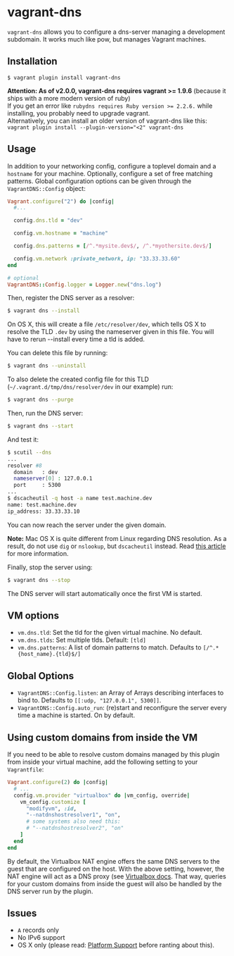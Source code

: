 # vagrant-dns

`vagrant-dns` allows you to configure a dns-server managing a development subdomain. It works much like pow, but manages Vagrant machines.

## Installation

    $ vagrant plugin install vagrant-dns

**Attention: As of v2.0.0, vagrant-dns requires vagrant >= 1.9.6** (because it ships with a more modern version of ruby)  
If you get an error like `rubydns requires Ruby version >= 2.2.6.` while installing, you probably need to upgrade vagrant.  
Alternatively, you can install an older version of vagrant-dns like this: `vagrant plugin install --plugin-version="<2" vagrant-dns` 

## Usage

In addition to your networking config, configure a toplevel domain and a `hostname` for your machine. Optionally, configure a set of free matching patterns. Global configuration options can be given through the `VagrantDNS::Config` object:

```ruby
Vagrant.configure("2") do |config|
  #...

  config.dns.tld = "dev"

  config.vm.hostname = "machine"

  config.dns.patterns = [/^.*mysite.dev$/, /^.*myothersite.dev$/]

  config.vm.network :private_network, ip: "33.33.33.60"
end

# optional
VagrantDNS::Config.logger = Logger.new("dns.log")
```

Then, register the DNS server as a resolver:

```bash
$ vagrant dns --install
```

On OS X, this will create a file `/etc/resolver/dev`, which tells OS X to resolve the TLD `.dev` by using the nameserver given in this file. You will have to rerun --install every time a tld is added.

You can delete this file by running:

```bash
$ vagrant dns --uninstall
```

To also delete the created config file for this TLD (`~/.vagrant.d/tmp/dns/resolver/dev` in our example) run:


```bash
$ vagrant dns --purge
```

Then, run the DNS server:

```bash
$ vagrant dns --start
```

And test it:

```bash
$ scutil --dns
...
resolver #8
  domain   : dev
  nameserver[0] : 127.0.0.1
  port     : 5300
...
$ dscacheutil -q host -a name test.machine.dev
name: test.machine.dev
ip_address: 33.33.33.10
```

You can now reach the server under the given domain.

**Note:** Mac OS X is quite different from Linux regarding DNS resolution. As a result, do not use
`dig` or `nslookup`, but `dscacheutil` instead. Read [this article](http://apple.stackexchange.com/a/70583)
for more information.

Finally, stop the server using:

```bash
$ vagrant dns --stop
```

The DNS server will start automatically once the first VM is started.

## VM options

* `vm.dns.tld`: Set the tld for the given virtual machine. No default.
* `vm.dns.tlds`: Set multiple tlds. Default: `[tld]`
* `vm.dns.patterns`: A list of domain patterns to match. Defaults to `[/^.*{host_name}.{tld}$/]`

## Global Options

* `VagrantDNS::Config.listen`: an Array of Arrays describing interfaces to bind to. Defaults to `[[:udp, "127.0.0.1", 5300]]`.
* `VagrantDNS::Config.auto_run`: (re)start and reconfigure the server every time a machine is started. On by default.

## Using custom domains from inside the VM

If you need to be able to resolve custom domains managed by this plugin from inside your virtual machine, add the following 
setting to your `Vagrantfile`:

```ruby
Vagrant.configure(2) do |config|
  # ...
  config.vm.provider "virtualbox" do |vm_config, override|
    vm_config.customize [
      "modifyvm", :id,
      "--natdnshostresolver1", "on",
      # some systems also need this:
      # "--natdnshostresolver2", "on"
    ]
  end
end
```

By default, the Virtualbox NAT engine offers the same DNS servers to the guest that are configured on the host. With the above
setting, however, the NAT engine will act as a DNS proxy 
(see [Virtualbox docs](https://www.virtualbox.org/manual/ch09.html#nat-adv-dns). That way, queries for your custom domains
from inside the guest will also be handled by the DNS server run by the plugin.

## Issues

* `A` records only
* No IPv6 support
* OS X only (please read: [Platform
  Support](https://github.com/BerlinVagrant/vagrant-dns/blob/master/PLATFORM_SUPPORT.md) before ranting about this).
  
